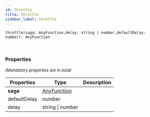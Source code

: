```yaml
---
id: throttle
title: throttle
sidebar_label: throttle
---
```


```tsx
throttle(saga: AnyFunction,delay: string | number,defaultDelay: number): AnyFunction
```
<br/>



### Properties

<font size="2"><i>(Mandatory properties are in bold)</i></font>

| Properties | Type | Description |
| --------- | ---- | ----------- |
| **saga** | [AnyFunction](/framework-api/types/AnyFunction.md) |  |
| defaultDelay | number |  |
| delay | string \| number |  |
